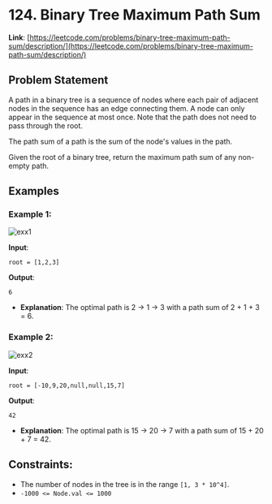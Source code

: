 # 124. Binary Tree Maximum Path Sum
**Link**: [https://leetcode.com/problems/binary-tree-maximum-path-sum/description/](https://leetcode.com/problems/binary-tree-maximum-path-sum/description/)

## Problem Statement
A path in a binary tree is a sequence of nodes where each pair of adjacent nodes in the sequence has an edge connecting them. A node can only appear in the sequence at most once. Note that the path does not need to pass through the root.

The path sum of a path is the sum of the node's values in the path.

Given the root of a binary tree, return the maximum path sum of any non-empty path.

## Examples
### Example 1:
![exx1](https://github.com/user-attachments/assets/e8e5a545-abf0-4705-9977-c49e76d49829)

**Input**:
```
root = [1,2,3]
```
**Output**:
```
6
```
  * **Explanation**: The optimal path is 2 -> 1 -> 3 with a path sum of 2 + 1 + 3 = 6.

### Example 2:
![exx2](https://github.com/user-attachments/assets/9bf14bf7-f16a-4892-a85e-03608683b7e2)

**Input**:
```
root = [-10,9,20,null,null,15,7]
```
**Output**:
```
42
```
  * **Explanation**: The optimal path is 15 -> 20 -> 7 with a path sum of 15 + 20 + 7 = 42.

## Constraints:
- The number of nodes in the tree is in the range `[1, 3 * 10^4]`.
- `-1000 <= Node.val <= 1000`
